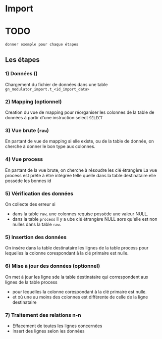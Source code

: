 # Import

# TODO 
    donner exemple pour chaque étapes

## Les étapes

### 1) Données ()

Chargement du fichier de données dans une table `gn_modulator_import.t_<id_import_data>`

### 2) Mapping (optionnel)

Creation du vue de mapping pour réorganiser les colonnes de la table de données à partir d'une instruction select `SELECT`

### 3) Vue brute (`raw`)

En partant de vue de mapping si elle existe, ou de la table de donnée, on cherche à donner le bon type aux colonnes.

### 4) Vue process

En partant de la vue brute, on cherche à résoudre les clé étrangère
La vue process est prête à être intégrée telle quelle dans la table destinataire elle possède les bonnes id


### 5) Vérification des données

On collecte des erreur si
- dans la table `raw`, une colonnes requise possède une valeur NULL.
- dans la table `process` il y a ube clé étrangère NULL aors qu'elle est non nulles dans la table `raw`.

### 5) Insertion des données

On insère dans la table destinataire les lignes de la table process pour lequelles la colonne corespondant à la clé primaire est nulle.

### 6) Mise à jour des données (optionnel)

On met à jour les ligne sde la table destinataire qui correspondent aux lignes de la table process
- pour lequelles la colonne corespondant à la clé primaire est nulle.
- et où une au moins des colonnes est différente de celle de la ligne destinataire

### 7) Traitement des relations n-n

- Effacement de toutes les lignes concernées
- Insert des lignes selon les données